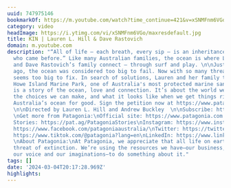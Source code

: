 ```yaml
---
uuid: 747975146
bookmarkOf: https://m.youtube.com/watch?time_continue=421&v=xSNMFnm6VGo&feature=emb_logo
category: video
headImage: https://i.ytimg.com/vi/xSNMFnm6VGo/maxresdefault.jpg
title: KIN | Lauren L. Hill & Dave Rastovich
domain: m.youtube.com
description: "“All of life – each breath, every sip – is an inheritance from those
  who came before.” Like many Australian families, the ocean is where Lauren L. Hill
  and Dave Rastovich’s family connect – through surf and play. \n\nJust a few generations
  ago, the ocean was considered too big to fail. Now with so many threats, the ocean
  seems too big to fix. In search of solutions, Lauren and her family travel to Lord
  Howe Island Marine Park, one of Australia's most protected marine sanctuaries. \n\nKIN
  is a story of the ocean, love and connection. It’s about the world we’ve inherited,
  the choices we can make, and what it looks like when we get things right. \n\nProtect
  Australia’s ocean for good. Sign the petition now at https://www.patagonia.com.au/oceans
  \n\nDirected by Lauren L. Hill and Andrew Buckley  \n\nSubscribe: https://pat.ag/Subscribe\n
  \nGet more from Patagonia:\nOfficial site: https://www.patagonia.com.au\nPatagonia
  Stories: https://pat.ag/PatagoniaStories\nInstagram: https://www.instagram.com/patagoniaaus/\nFacebook:
  https://www.facebook.com/patagoniaaustralia/\nTwitter: https://twitter.com/patagonia\nTikTok:
  https://www.tiktok.com/@patagonia?lang=en\nLinkedIn: https://www.linkedin.com/company/patagonia_2/\n
  \nAbout Patagonia:\nAt Patagonia, we appreciate that all life on earth is under
  threat of extinction. We’re using the resources we have—our business, our investments,
  our voice and our imaginations—to do something about it."
tags: []
date: '2024-03-04T20:17:28.969Z'
highlights:
---
```




